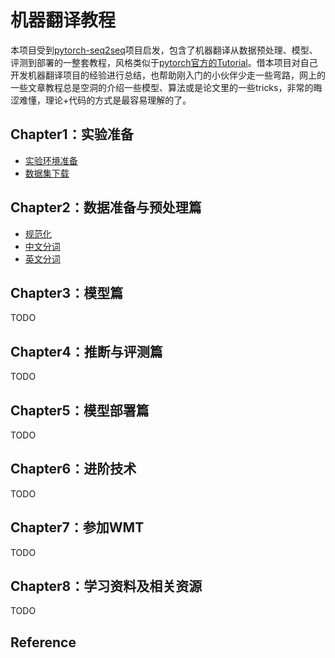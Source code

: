 # 机器翻译教程

本项目受到[pytorch-seq2seq](https://github.com/bentrevett/pytorch-seq2seq)项目启发，包含了机器翻译从数据预处理、模型、评测到部署的一整套教程，风格类似于[pytorch官方的Tutorial](https://pytorch.org/tutorials/)。借本项目对自己开发机器翻译项目的经验进行总结，也帮助刚入门的小伙伴少走一些弯路，网上的一些文章教程总是空洞的介绍一些模型、算法或是论文里的一些tricks，非常的晦涩难懂，理论+代码的方式是最容易理解的了。

## Chapter1：实验准备
- [实验环境准备](tutorials/Chapter1/实验环境准备.md)
- [数据集下载](tutorials/Chapter1/数据集下载.md)

## Chapter2：数据准备与预处理篇
- [规范化](tutorials/Chapter2/Normalize.ipynb)
- [中文分词](tutorials/Chapter2/ChineseTokenizer.ipynb)
- [英文分词](tutorials/Chapter2/EnglishTokenizer.ipynb)

## Chapter3：模型篇

TODO

## Chapter4：推断与评测篇

TODO

## Chapter5：模型部署篇

TODO

## Chapter6：进阶技术

TODO

## Chapter7：参加WMT

TODO

## Chapter8：学习资料及相关资源

TODO

## Reference
